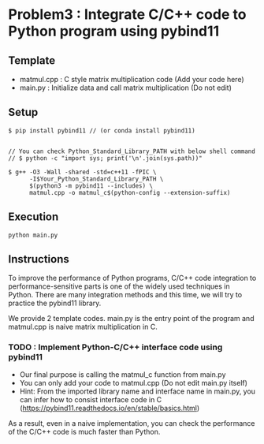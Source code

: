 # Problem3 : Integrate C/C++ code to Python program using pybind11


## Template
* matmul.cpp : C style matrix multiplication code (Add your code here)
* main.py : Initialize data and call matrix multiplication (Do not edit)

## Setup
```
$ pip install pybind11 // (or conda install pybind11)


// You can check Python_Standard_Library_PATH with below shell command
// $ python -c "import sys; print('\n'.join(sys.path))"

$ g++ -O3 -Wall -shared -std=c++11 -fPIC \
      -I$Your_Python_Standard_Library_PATH \
      $(python3 -m pybind11 --includes) \
      matmul.cpp -o matmul_c$(python-config --extension-suffix)

```

## Execution
```
python main.py
```

## Instructions 
To improve the performance of Python programs, C/C++ code integration to performance-sensitive parts is one of the widely used techniques in Python. There are many integration methods and this time, we will try to practice the pybind11 library. 

We provide 2 template codes. main.py is the entry point of the program and matmul.cpp is naive matrix multiplication in C. 

### TODO : Implement Python-C/C++ interface code using pybind11

* Our final purpose is calling the matmul_c function from main.py
* You can only add your code to matmul.cpp (Do not edit main.py itself)
* Hint: From the imported library name and interface name in main.py, you can infer how to consist interface code in C (https://pybind11.readthedocs.io/en/stable/basics.html)

As a result, even in a naive implementation, you can check the performance of the C/C++ code is much faster than Python.


